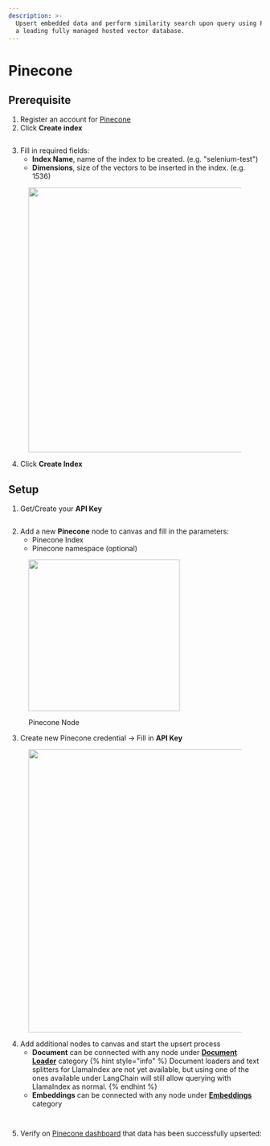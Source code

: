 ```yaml
---
description: >-
  Upsert embedded data and perform similarity search upon query using Pinecone,
  a leading fully managed hosted vector database.
---
```


# Pinecone

## Prerequisite

1. Register an account for [Pinecone](https://app.pinecone.io/)
2. Click **Create index**

<figure><img src="../../../.gitbook/assets/pinecone_1.png" alt=""><figcaption></figcaption></figure>

3. Fill in required fields:
   - **Index Name**, name of the index to be created. (e.g. "selenium-test")
   - **Dimensions**, size of the vectors to be inserted in the index. (e.g. 1536)

<figure><img src="../../../.gitbook/assets/pinecone_2.png" alt="" width="527"><figcaption></figcaption></figure>

4. Click **Create Index**

## Setup

1.  Get/Create your **API Key**

<figure><img src="../../../.gitbook/assets/pinecone_3.png" alt=""><figcaption></figcaption></figure>

2.  Add a new **Pinecone** node to canvas and fill in the parameters:
    - Pinecone Index
    - Pinecone namespace (optional)

<figure><img src="../../../.gitbook/assets/pinecone_llamaindex.png" alt="" width="301"><figcaption><p>Pinecone Node</p></figcaption></figure>

3. Create new Pinecone credential -> Fill in **API Key**

<figure><img src="../../../.gitbook/assets/pinecone_5.png" alt="" width="563"><figcaption></figcaption></figure>

4. Add additional nodes to canvas and start the upsert process
   - **Document** can be connected with any node under [**Document Loader**](../../langchain/document-loaders/) category
     {% hint style="info" %}
     Document loaders and text splitters for LlamaIndex are not yet available, but using one of the ones available under LangChain will still allow querying with LlamaIndex as normal.
     {% endhint %}
   - **Embeddings** can be connected with any node under [**Embeddings** ](../embeddings/)category

<figure><img src="../../../.gitbook/assets/pinecone_llama_chatflow.png" alt=""><figcaption></figcaption></figure>

<figure><img src="../../../.gitbook/assets/pinecone_llama_upsert.png" alt=""><figcaption></figcaption></figure>

5. Verify on [Pinecone dashboard](https://app.pinecone.io) that data has been successfully upserted:

<figure><img src="../../../.gitbook/assets/pinecone_8.png" alt=""><figcaption></figcaption></figure>
